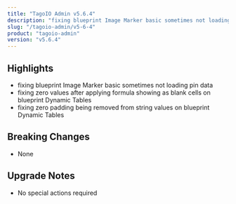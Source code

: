 ```yaml
---
title: "TagoIO Admin v5.6.4"
description: "fixing blueprint Image Marker basic sometimes not loading pin data"
slug: "/tagoio-admin/v5-6-4"
product: "tagoio-admin"
version: "v5.6.4"
---
```


## Highlights

- fixing blueprint Image Marker basic sometimes not loading pin data
- fixing zero values after applying formula showing as blank cells on blueprint Dynamic Tables
- fixing zero padding being removed from string values on blueprint Dynamic Tables

## Breaking Changes

- None

## Upgrade Notes

- No special actions required
